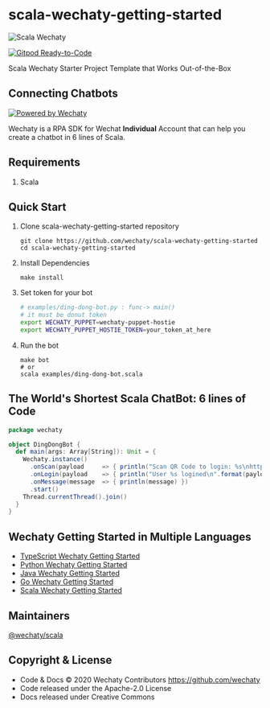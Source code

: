# scala-wechaty-getting-started

![Scala Wechaty](https://wechaty.github.io/scala-wechaty/images/scala-wechaty.png)

[![Gitpod Ready-to-Code](https://img.shields.io/badge/Gitpod-Ready--to--Code-blue?logo=gitpod)](https://gitpod.io/#https://github.com/wechaty/scala-wechaty-getting-started)

Scala Wechaty Starter Project Template that Works Out-of-the-Box

## Connecting Chatbots

[![Powered by Wechaty](https://img.shields.io/badge/Powered%20By-Wechaty-brightgreen.svg)](https://github.com/Wechaty/wechaty)

Wechaty is a RPA SDK for Wechat **Individual** Account that can help you create a chatbot in 6 lines of Scala.

## Requirements

1. Scala

## Quick Start

1. Clone scala-wechaty-getting-started repository

   ```shell
   git clone https://github.com/wechaty/scala-wechaty-getting-started
   cd scala-wechaty-getting-started
   ```

2. Install Dependencies

   ```shell
   make install
   ```

3. Set token for your bot

    ```sh
    # examples/ding-dong-bot.py : func-> main()
    # it must be donut token
    export WECHATY_PUPPET=wechaty-puppet-hostie
    export WECHATY_PUPPET_HOSTIE_TOKEN=your_token_at_here
    ```

4. Run the bot

   ```shell
   make bot
   # or
   scala examples/ding-dong-bot.scala
   ```

## The World's Shortest Scala ChatBot: 6 lines of Code

```scala
package wechaty

object DingDongBot {
  def main(args: Array[String]): Unit = {
    Wechaty.instance()
      .onScan(payload     => { println("Scan QR Code to login: %s\nhttps://api.qrserver.com/v1/create-qr-code/?data=%s\n".format(payload.status, payload.qrcode)) })
      .onLogin(payload    => { println("User %s logined\n".format(payload.id)) })
      .onMessage(message  => { println(message) })
      .start()
    Thread.currentThread().join()
  }
}
```

## Wechaty Getting Started in Multiple Languages

- [TypeScript Wechaty Getting Started](https://github.com/wechaty/wechaty-getting-started)
- [Python Wechaty Getting Started](https://github.com/wechaty/python-wechaty-getting-started)
- [Java Wechaty Getting Started](https://github.com/wechaty/java-wechaty-getting-started)
- [Go Wechaty Getting Started](https://github.com/wechaty/go-wechaty-getting-started)
- [Scala Wechaty Getting Started](https://github.com/wechaty/scala-wechaty-getting-started)

## Maintainers

[@wechaty/scala](https://github.com/orgs/wechaty/teams/scala/members)

## Copyright & License

- Code & Docs © 2020 Wechaty Contributors <https://github.com/wechaty>
- Code released under the Apache-2.0 License
- Docs released under Creative Commons
